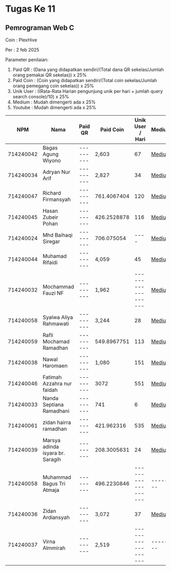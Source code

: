 # Tugas Ke 11

## Pemrograman Web C
Coin : PlexHive

Per : 2 feb 2025

Parameter penilaian:
1. Paid QR : (Dana yang didapatkan sendiri/(Total dana QR sekelas/Jumlah orang pemakai QR sekelas))  x  25%
2. Paid Coin : (Coin yang didapatkan sendiri/(Total coin sekelas/Jumlah orang pemegang coin sekelas))  x  25%
3. Unik User : ((Rata-Rata Harian pengunjung unik per hari + jumlah query search console)/10) x 25%
4. Medium : Mudah dimengerti ada x 25%
5. Youtube : Mudah dimengerti ada x 25%

| NPM       | Nama                              | Paid QR | Paid Coin | Unik User / Hari | Medium | Youtube | Nilai |
|-----------|-----------------------------------|---------|-----------|------------------|--------|---------|-------|
|714240042|Bagas Agung Wiyono|---------|2,603|67|[Medium](https://medium.com/@zenkun.enterkill13/cara-menggunakan-json-pada-website-yang-anda-buat-dengan-menggunakan-setinner-ec4567d0b6ba)|---------|-------|
|714240034|Adryan Nur Arif|---------|2,827|34|[Medium](https://medium.com/@adryannask/from-basics-to-advanced-practical-json-applications-in-websites-bca78d96391a)|[Youtube](https://www.youtube.com/watch?v=TfeRv-FYhec)|-------|
|714240047|Richard Firmansyah|---------|761.4067404|120|[Medium](https://medium.com/@richardfirmansyah57/tutorial-penggunaan-json-untuk-merender-1f83bf6ba939)|---------|-------|
|714240045|Hasan Zubeir Pohan|---------|426.2528878|116|[Medium](https://medium.com/@hasanpohan035/modul-membangun-halaman-profil-interaktif-dengan-json-javascript-c4cdca58af5a)|---------|-------|
|714240024|Mhd Baihaqi Siregar|---------|706.075054|----|[Medium](https://medium.com/@baihaqisiregar09/cara-menggunakan-json-ee50cf75712e)|[Youtube](https://youtu.be/eBmFCLMFa5o?si=XityC3XmLeRdt39w)|100|
|714240044|Muhamad Rifaidi|---------|4,059|45|[Medium](https://medium.com/@vilamica17/tutorial-membuat-e-kartu-nama-dengan-menggunakan-es-m0dul-jscroot-dengan-cara-import-funsi-dc05039c5860)|---------|-------|
|714240032|Mochammad Fauzi NF|---------|1,962|------------------|[Medium](https://medium.com/@nurfadilahmfauzi/penerapan-json-praktis-di-situs-web-8f080faccb65)|[Youtube](https://youtu.be/_Dz8g-Gco7c)|-------|
|714240058|Syalwa Aliya Rahmawati|---------|3,244|28|[Medium](https://medium.com/@syalwalyrh/cara-penggunaan-setinner-getjson-renderhtml-dan-onhashchange-dari-library-jscroot-336db310795b)|---------|-------|
|714240059|Rafli Mochamad Ramadhan|---------|549.8967751|113|[Medium](https://medium.com/@raflimramadhan.204/membuat-web-dinamis-dengan-js-dan-fetch-api-menampilkan-data-json-dengan-hash-url-a1286ae77170)|[Youtube](https://youtu.be/ft9VZDOgxBI)|-------|
|714240038|Nawal Haromaen|---------|1,080|151|[Medium](https://medium.com/@nawalharomaen/membangun-situs-web-dinamis-dengan-json-2c39609dc4f0)|[Youtube](https://youtu.be/fu3WX7yOARA)|-------|
|714240046|Fatimah Azzahra nur faidah|---------|3072|551|[Medium](https://medium.com/@itzaidaa/cara-menggunakan-json-pada-website-yang-anda-buat-dengan-menggunakan-setinner-cc5ab51c96f2)|youtube https://youtu.be/ym_uunMdjk4?si=aOyr8rNNs6rBaXZT|-------|
|714240033|Nanda Septiana Ramadhani|---------|741|6|[Medium](https://medium.com/@nandasr.24/es-module-jscroot-untuk-kartu-profil-dengan-json-cd4f84678fc0)|---------|-------|
|714240061|zidan hairra ramadhan|---------|421.962316|535|[Medium](https://medium.com/@zidanramadhan950/cara-mudah-membuat-e-kartu-nama-dengan-menggunakan-es-m0dul-jscroot-dengan-cara-import-funsi-1132223dbfcc)|[Youtube](https://youtu.be/pxJtbqYDcac?feature=shared)|-------|
|714240039|Marsya adinda isyara br. Saragih|---------|208.3005631|24|[Medium](https://medium.com/@adindamarsya33/tutorial-cara-penggunaan-setinner-getjson-renderhtml-dan-onhashchange-dari-library-jscroot-986d654470be)|---------|-------|
|714240058|Muhammad Bagus Tri Atmaja|---------|496.2230846|------------------|--------|---------|-------|
|714240036|Zidan Ardiansyah|---------|3,072|37|[Medium](https://medium.com/@cakleghid/cara-menggunakan-getjson-dan-renderhtml-untuk-membuat-tampilan-website-yang-lebih-dinamis-a163c449ba88)|[Youtube](https://youtu.be/cRrb8P_hiDs)|-------|
|714240037|Virna Almmirah|---------|2,519|------------------|--------|---------|-------|
